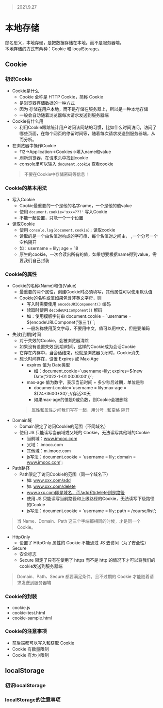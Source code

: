 >2021.9.27

# 本地存储

顾名思义，本地存储，是把数据存储在本地，而不是服务器端。  
本地存储的方式有两种：Cookie 和 localStorage。

##  Cookie

### 初识Cookie

- Cookie是什么
  - Cookie 全称是 HTTP Cookie，简称 Cookie
  - 是浏览器存储数据的一种方式
  - 因为  存储在用户本地，而不是存储在服务器上，所以是一种本地存储
  - 一般会自动随着浏览器每次请求发送到服务器端
- Cookie有什么用
  - 利用Cookie跟踪统计用户访问该网站的习惯，比如什么时间访问，访问了哪些页面，在每个网页的停留时间等，随着每次请求发送到服务器端，从而分析。
- 在浏览器中操作Cookie
  - f12->Application->Cookies->填入name和value
  - 刷新浏览器，在请求头中找到cookie
  - console里可以输入 `document.cookie` 查看cookie
  >不要在Cookie中存储密码等信息！

### Cookie的基本用法

- 写入Cookie
  - Cookie最重要的一个是他的名字name，一个是他的值value
  - 使用 `document.cookie='xxx=???'` 写入Cookie
  - 不能一起设置，只能一个一个设置
- 读取Cookie
  - 使用 `console.log(document.cookie);` 读取cookie
  - 读取的是一个由名值对构成的字符串，每个名值对之间由`; ` ,一个分号一个空格隔开
  - 如：username = lily; age = 18
  - 原生的cookie，一次会读出所有的值，如果想要根据name得到value，需要我们自己封装

### Cookie的属性

- Cookie的名称(Name)和值(Value)
  - 最重要的两个属性，创建Cookie时必须填写，其他属性可以使用默认值
  - Cookie的名称或值如果包含非英文字母，则
    - 写入时需要使用 `encodeURIComponent()` 编码
    - 读取时使用 `decodeURIComponent()` 解码
    - 如：使用模版字符串 document.cookie = \`username = ${encodeURLComponet('张三')}``;
    - 一般名称使用英文字母，不要用中文，值可以用中文，但是要编码
- 失效(到期)时间 
  -  对于失效的Cookie，会被浏览器清除
  -  如果没有设置失效(到期)时间，这样的Cookie成为会话Cookie
  -  它存在内存中，当会话结束，也就是浏览器关闭时，Cookie消失
  -  想长时间存在，设置 Expires 或 Max-Age
     -  expires 值为 Date类型
        -  如：document.cookie=\`username=lily; expires=${new Date('2022-1-01 00:00:00')}`;
     - max-age 值为数字，表示当前时间 + 多少秒后过期，单位是秒
       - document.cookie=\`username = lily;max-age = ${24\*3600*30}`;//存活30天 
       - 如果max-age的值是0或负数，则Cookie会被删除
     > 属性和属性之间我们写在一起，用分号 `;`和空格 隔开
- Domain域 
  - Domain限定了访问Cookie的范围（不同域名）
  - 使用 JS 只能读写当前域或父域的 Cookie，无法读写其他域的Cookie
    - 当前域：www.imooc.com 
    - 父域：.imooc.com
    - 其他域：m.imooc.com
    - js写法：document.cookie = 'username = lily; domain = www.imooc.com';
- Path路径
  - Path限定了访问Cookie的范围（同一个域名下）
    - 如: www.xxx.com/add
    - 如: www.xxx.com/delete
    - www.xxx.com即是域名，而/add和/delete则是路径
    - 使用 JS 只能读写当前路径和上级路径的Cookie，无法读写下级路径的Cookie
    - js写法：document.cookie = 'username = lily; path = /course/list';

> 当 Name、Domain、Path 这三个字端都相同的时候，才是同一个Cookie。

- HttpOnly
  - 设置了 HttpOnly 属性的 Cookie 不能通过 JS 去访问（为了安全性）
- Secure 
  - 安全标志
  - Secure 限定了只有在使用了 https 而不是 http 的情况下才可以将我们的cookie发送到服务器端

> Domain、Path、Secure 都要满足条件，且不过期的 Cookie 才能随着请求发送到服务器端

### Cookie的封装

- cookie.js
- cookie-test.html
- cookie-sample.html
  
### Cookie的注意事项

- 前后端都可以写入和获取 Cookie 
- Cookie 有数量限制
- Cookie 有大小限制

## localStorage

### 初识localStorage

### localStorage的注意事项